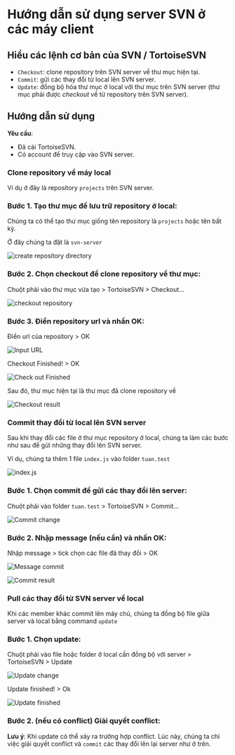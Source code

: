 # Hướng dẫn sử dụng server SVN ở các máy client

## Hiểu các lệnh cơ bản của SVN / TortoiseSVN

- `Checkout`: clone repository trên SVN server về thư mục hiện tại.
- `Commit`: gửi các thay đổi từ local lên SVN server.
- `Update`: đồng bộ hóa thư mục ở local với thư mục trên SVN server (thư mục phải được _checkout_ về từ repository trên SVN server).

## Hướng dẫn sử dụng

**Yêu cầu**:

- Đã cài TortoiseSVN.
- Có account để truy cập vào SVN server.

### Clone repository về máy local

Ví dụ ở đây là repository `projects` trên SVN server.

### Bước 1. Tạo thư mục để lưu trữ repository ở local:

Chúng ta có thể tạo thư mục giống tên repository là `projects` hoặc tên bất kỳ.

Ở đây chúng ta đặt là `svn-server`

![create repository directory](resources/CreateRepoDir.png)

### Bước 2. Chọn checkout để clone repository về thư mục:

Chuột phải vào thư mục vừa tạo > TortoiseSVN > Checkout...

![checkout repository](resources/CheckoutRepository.png)

### Bước 3. Điền repository url và nhấn OK:

Điền url của repository > OK

![Input URL](resources\InputUrl.png)

Checkout Finished! > OK

![Check out Finished](resources\CheckoutFinished.png)

Sau đó, thư mục hiện tại là thư mục đã clone repository về

![Checkout result](resources\CheckoutResult.png)

### Commit thay đổi từ local lên SVN server

Sau khi thay đổi các file ở thư mục repository ở local, chúng ta làm các bước như sau để gửi những thay đổi lên SVN server.

Ví dụ, chúng ta thêm 1 file `index.js` vào folder `tuan.test`

![index.js](resources\FileIndexJs.png)

### Bước 1. Chọn commit để gửi các thay đổi lên server:

Chuột phải vào folder `tuan.test` > TortoiseSVN > Commit...

![Commit change](resources\CommitChange.png)

### Bước 2. Nhập message (nếu cần) và nhấn OK:

Nhập message > tick chọn các file đã thay đổi > OK

![Message commit](resources/MessageCommit.png)

![Commit result](resources/CommitResult.png)

### Pull các thay đổi từ SVN server về local

Khi các member khác commit lên máy chủ, chúng ta đồng bộ file giữa server và local bằng command `update`

### Bước 1. Chọn update:

Chuột phải vào file hoặc folder ở local cần đồng bộ với server > TortoiseSVN > Update

![Update change](resources/UpdateChange.png)

Update finished! > Ok

![Update finished](resources/UpdateFinished.png)

### Bước 2. (nếu có conflict) Giải quyết conflict:

**Lưu ý**: Khi update có thể xảy ra trường hợp conflict. Lúc này, chúng ta chỉ việc giải quyết conflict và `commit` các thay đổi lên lại server như ở trên.

